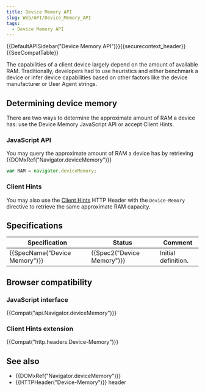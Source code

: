 ```yaml
---
title: Device Memory API
slug: Web/API/Device_Memory_API
tags:
  - Device Memory API
---
```

{{DefaultAPISidebar("Device Memory API")}}{{securecontext_header}}{{SeeCompatTable}}

The capabilities of a client device largely depend on the amount of available RAM. Traditionally, developers had to use heuristics and either benchmark a device or infer device capabilities based on other factors like the device manufacturer or User Agent strings.

## Determining device memory

There are two ways to determine the approximate amount of RAM a device has: use the Device Memory JavaScript API or accept Client Hints.

### JavaScript API

You may query the approximate amount of RAM a device has by retrieving {{DOMxRef("Navigator.deviceMemory")}}

```js
var RAM = navigator.deviceMemory;
```

### Client Hints

You may also use the [Client Hints](/en-US/docs/Glossary/Client_hints) HTTP Header with the `Device-Memory` directive to retrieve the same approximate RAM capacity.

## Specifications

| Specification                            | Status                               | Comment             |
| ---------------------------------------- | ------------------------------------ | ------------------- |
| {{SpecName("Device Memory")}} | {{Spec2("Device Memory")}} | Initial definition. |

## Browser compatibility

### JavaScript interface

{{Compat("api.Navigator.deviceMemory")}}

### Client Hints extension

{{Compat("http.headers.Device-Memory")}}

## See also

- {{DOMxRef("Navigator.deviceMemory")}}
- {{HTTPHeader("Device-Memory")}} header
